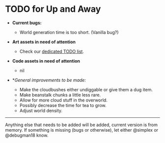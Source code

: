# TODO for Up and Away

+ **Current bugs:**

	+ World generation time is too short. (Vanilla bug?)

+ **Art assets in need of attention**

	+ Check our [dedicated TODO list](TODO_ART.md).

+ **Code assets in need of attention**

	+ nil

+ **General improvements to be made:*

	+ Make the cloudbushes either undiggable or give them a dug item.
	+ Make beanstalk chunks a little less rare.
	+ Allow for more cloud stuff in the overworld.
	+ Possibly decrease the time for tea to grow.
	+ Adjust world density.

******

Anything else that needs to be added will be added, current version is from memory. 
If something is missing (bugs or otherwise), let either @simplex or @debugman18 know.

<!--
vim: ft=markdown nofoldenable
-->
